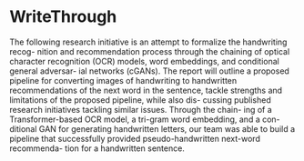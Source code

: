 # WriteThrough
The following research initiative is an attempt to formalize the handwriting recog-
nition and recommendation process through the chaining of optical character
recognition (OCR) models, word embeddings, and conditional general adversar-
ial networks (cGANs). The report will outline a proposed pipeline for converting
images of handwriting to handwritten recommendations of the next word in the
sentence, tackle strengths and limitations of the proposed pipeline, while also dis-
cussing published research initiatives tackling similar issues. Through the chain-
ing of a Transformer-based OCR model, a tri-gram word embedding, and a con-
ditional GAN for generating handwritten letters, our team was able to build a
pipeline that successfully provided pseudo-handwritten next-word recommenda-
tion for a handwritten sentence.
